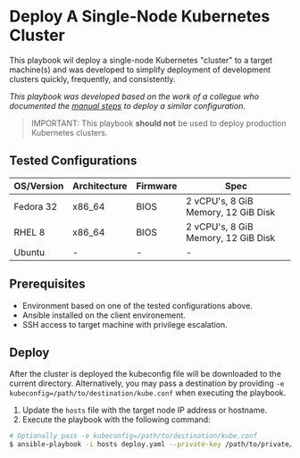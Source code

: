 # Deploy A Single-Node Kubernetes Cluster

This playbook wil deploy a single-node Kubernetes "cluster" to a target machine(s) and was developed to simplify deployment of development clusters quickly, frequently, and consistently.

*This playbook was developed based on the work of a collegue who documented the [manual steps](https://www.zews.org/kubernetes-1-18-on-fedora-32-with-kubeadm/) to deploy a similar configuration.*

> IMPORTANT: This playbook **should not** be used to deploy production Kubernetes clusters.

## Tested Configurations
| OS/Version | Architecture | Firmware | Spec
|------------|--------------|----------| ------------------------------------|
| Fedora 32  | x86_64       | BIOS     | 2 vCPU's, 8 GiB Memory, 12 GiB Disk |
| RHEL 8     | x86_64       | BIOS     | 2 vCPU's, 8 GiB Memory, 12 GiB Disk |
| Ubuntu | - | - | - |

## Prerequisites
 * Environment based on one of the tested configurations above.
 * Ansible installed on the client environement.
 * SSH access to target machine with privilege escalation.

## Deploy

After the cluster is deployed the kubeconfig file will be downloaded to the current directory. Alternatively, you may pass a destination by providing `-e kubeconfig=/path/to/destination/kube.conf` when executing the playbook.

 1. Update the `hosts` file with the target node IP address or hostname.
 2. Execute the playbook with the following command: 
 ```bash
# Optionally pass -e kubeconfig=/path/to/destination/kube.conf
$ ansible-playbook -i hosts deploy.yaml --private-key /path/to/private/key.pem
```